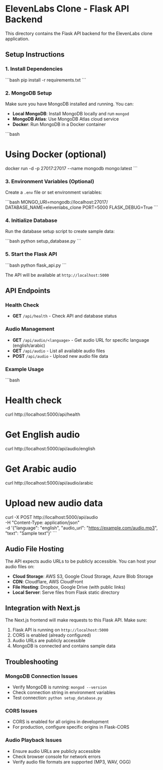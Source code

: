# ElevenLabs Clone - Flask API Backend

This directory contains the Flask API backend for the ElevenLabs clone application.

## Setup Instructions

### 1. Install Dependencies

\`\`\`bash
pip install -r requirements.txt
\`\`\`

### 2. MongoDB Setup

Make sure you have MongoDB installed and running. You can:

- **Local MongoDB**: Install MongoDB locally and run `mongod`
- **MongoDB Atlas**: Use MongoDB Atlas cloud service
- **Docker**: Run MongoDB in a Docker container

\`\`\`bash
# Using Docker (optional)
docker run -d -p 27017:27017 --name mongodb mongo:latest
\`\`\`

### 3. Environment Variables (Optional)

Create a `.env` file or set environment variables:

\`\`\`bash
MONGO_URI=mongodb://localhost:27017/
DATABASE_NAME=elevenlabs_clone
PORT=5000
FLASK_DEBUG=True
\`\`\`

### 4. Initialize Database

Run the database setup script to create sample data:

\`\`\`bash
python setup_database.py
\`\`\`

### 5. Start the Flask API

\`\`\`bash
python flask_api.py
\`\`\`

The API will be available at `http://localhost:5000`

## API Endpoints

### Health Check
- **GET** `/api/health` - Check API and database status

### Audio Management
- **GET** `/api/audio/<language>` - Get audio URL for specific language (english/arabic)
- **GET** `/api/audio` - List all available audio files
- **POST** `/api/audio` - Upload new audio file data

### Example Usage

\`\`\`bash
# Health check
curl http://localhost:5000/api/health

# Get English audio
curl http://localhost:5000/api/audio/english

# Get Arabic audio  
curl http://localhost:5000/api/audio/arabic

# Upload new audio data
curl -X POST http://localhost:5000/api/audio \
  -H "Content-Type: application/json" \
  -d '{"language": "english", "audio_url": "https://example.com/audio.mp3", "text": "Sample text"}'
\`\`\`

## Audio File Hosting

The API expects audio URLs to be publicly accessible. You can host your audio files on:

- **Cloud Storage**: AWS S3, Google Cloud Storage, Azure Blob Storage
- **CDN**: Cloudflare, AWS CloudFront
- **File Hosting**: Dropbox, Google Drive (with public links)
- **Local Server**: Serve files from Flask static directory

## Integration with Next.js

The Next.js frontend will make requests to this Flask API. Make sure:

1. Flask API is running on `http://localhost:5000`
2. CORS is enabled (already configured)
3. Audio URLs are publicly accessible
4. MongoDB is connected and contains sample data

## Troubleshooting

### MongoDB Connection Issues
- Verify MongoDB is running: `mongod --version`
- Check connection string in environment variables
- Test connection: `python setup_database.py`

### CORS Issues
- CORS is enabled for all origins in development
- For production, configure specific origins in Flask-CORS

### Audio Playback Issues
- Ensure audio URLs are publicly accessible
- Check browser console for network errors
- Verify audio file formats are supported (MP3, WAV, OGG)
